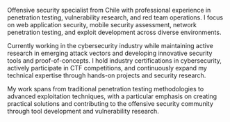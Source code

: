 Offensive security specialist from Chile with professional experience in penetration testing, vulnerability research, and red team operations. I focus on web application security, mobile security assessment, network penetration testing, and exploit development across diverse environments.

Currently working in the cybersecurity industry while maintaining active research in emerging attack vectors and developing innovative security tools and proof-of-concepts. I hold industry certifications in cybersecurity, actively participate in CTF competitions, and continuously expand my technical expertise through hands-on projects and security research.

My work spans from traditional penetration testing methodologies to advanced exploitation techniques, with a particular emphasis on creating practical solutions and contributing to the offensive security community through tool development and vulnerability research.
